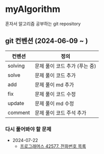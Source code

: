# myAlgorithm
혼자서 알고리즘 공부하는 git repository

## git 컨벤션 (2024-06-09 ~ )
| 컨벤션 | 정의 |
|--------|------|
| solving | 문제 풀이 코드 추가 (푸는 중) |
| solve  | 문제 풀이 코드 추가 |
| add    | 문제 풀이 md 추가 |
| fix   | 문제 풀이 코드 수정 |
| update   | 문제 풀이 md 수정 |
| comment | 문제 풀이 코드 주석 추가 |


### 다시 풀어봐야 할 문제
 * 2024-07-22
    - [프로그래머스 42577. 전화번호 목록](https://school.programmers.co.kr/learn/courses/30/lessons/42577)